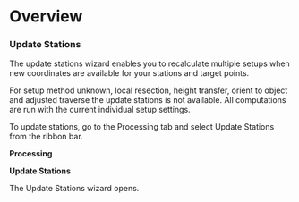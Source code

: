 # Overview

### Update Stations

The update stations wizard enables you to recalculate multiple setups when new coordinates are available for your stations and target points.

For setup method unknown, local resection, height transfer, orient to object and adjusted traverse the update stations is not available. All computations are run with the current individual setup settings.

To update stations, go to the Processing tab and select Update Stations from the ribbon bar.

**Processing**

**Update Stations**

The Update Stations wizard opens.

